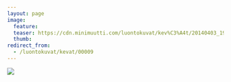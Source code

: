 ```yaml
---
layout: page
image:
  feature:
  teaser: https://cdn.minimuutti.com/luontokuvat/kev%C3%A4t/20140403_192432-245px.jpg
  thumb:
redirect_from:
  - /luontokuvat/kevat/00009
---
```


![](https://cdn.minimuutti.com/luontokuvat/kev%C3%A4t/20140403_192432-800px.jpg)

